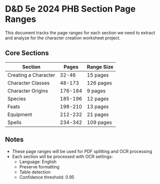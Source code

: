 # D&D 5e 2024 PHB Section Page Ranges

This document tracks the page ranges for each section we need to extract and analyze for the character creation worksheet project.

## Core Sections

| Section | Pages | Range Size |
|---------|--------|------------|
| Creating a Character | 32-46 | 15 pages |
| Character Classes | 48-173 | 126 pages |
| Character Origins | 176-184 | 9 pages |
| Species | 185-196 | 12 pages |
| Feats | 198-210 | 13 pages |
| Equipment | 212-232 | 21 pages |
| Spells | 234-342 | 109 pages |

## Notes
- These page ranges will be used for PDF splitting and OCR processing
- Each section will be processed with OCR settings:
  - Language: English
  - Preserve formatting
  - Table detection
  - Confidence threshold: 0.95 